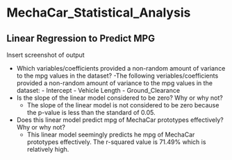 # MechaCar_Statistical_Analysis

## Linear Regression to Predict MPG

Insert screenshot of output

- Which variables/coefficients provided a non-random amount of variance to the mpg values in the dataset?
    -The following veriables/coefficients provided a non-random amount of variance to the mpg values in the dataset:
        - Intercept
        - Vehicle Length
        - Ground_Clearance
- Is the slope of the linear model considered to be zero? Why or why not?
    - The slope of the linear model is not considered to be zero because the p-value is less than the standard of 0.05.  
- Does this linear model predict mpg of MechaCar prototypes effectively? Why or why not?
    - This linear model seemingly predicts he mpg of MechaCar prototypes effectively. The r-squared value is 71.49% which is relatively high.